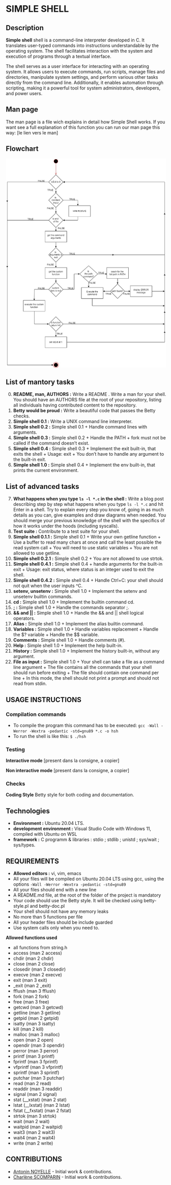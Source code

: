 # SIMPLE SHELL

## Description

**Simple shell** shell is a command-line interpreter developed in C.
It translates user-typed commands into instructions understandable by the operating system.
The shell facilitates interaction with the system and execution of programs through a textual interface.

The shell serves as a user interface for interacting with an operating system. It allows users to execute commands, run scripts, manage files and directories, manipulate system settings, and perform various other tasks directly from the command line. Additionally, it enables automation through scripting, making it a powerful tool for system administrators, developers, and power users.

## Man page
The man page is a file wich explains in detail how Simple Shell works. If you want see a full explanation of this function you can run our man page this way:
[le lien vers le man]

## Flowchart
![Flowchart](diagramme_simple_shell-Page-1.jpg)

## List of  mantory tasks

0. **README, man, AUTHORS :** Write a README . Write a man for your shell. You should have an AUTHORS file at the root of your repository, listing all individuals having contributed content to the repository.
1. **Betty would be proud :** Write a beautiful code that passes the Betty checks.
2. **Simple shell 0.1 :** Write a UNIX command line interpreter.
3. **Simple shell 0.2 :** Simple shell 0.1 + Handle command lines with arguments.
4. **Simple shell 0.3 :** Simple shell 0.2 + Handle the PATH + fork must not be called if the command doesn’t exist.
5. **Simple shell 0.4 :** Simple shell 0.3 + Implement the exit built-in, that exits the shell + Usage: exit + You don’t have to handle any argument to the built-in exit.
6. **Simple shell 1.0 :** Simple shell 0.4 + Implement the env built-in, that prints the current environment.

## List of advanced tasks

7. **What happens when you type `ls -l *.c` in the shell :** Write a blog post describing step by step what happens when you type `ls -l *.c` and hit Enter in a shell. Try to explain every step you know of, going in as much details as you can, give examples and draw diagrams when needed. You should merge your previous knowledge of the shell with the specifics of how it works under the hoods (including syscalls).
8. **Test suite :** Contribute to a test suite for your shell.
9. **Simple shell 0.1.1 :** Simple shell 0.1 + Write your own getline function + Use a buffer to read many chars at once and call the least possible the read system call + You will need to use static variables + You are not allowed to use getline.
10. **Simple shell 0.2.1 :** Simple shell 0.2 + You are not allowed to use strtok.
11. **Simple shell 0.4.1 :** Simple shell 0.4 + handle arguments for the built-in exit + Usage: exit status, where status is an integer used to exit the shell.
12. **Simple shell 0.4.2 :** Simple shell 0.4 + Handle Ctrl+C: your shell should not quit when the user inputs ^C.
13. **setenv, unsetenv :** Simple shell 1.0 + Implement the setenv and unsetenv builtin commands.
14. **cd :** Simple shell 1.0 + Implement the builtin command cd.
15. **; :** Simple shell 1.0 + Handle the commands separator ;.
16. **&& and || :** Simple shell 1.0 + Handle the && and || shell logical operators.
17. **Alias :** Simple shell 1.0 + Implement the alias builtin command.
18. **Variables :** Simple shell 1.0 + Handle variables replacement + Handle the $? variable + Handle the $$ variable.
19. **Comments :** Simple shell 1.0 + Handle comments (#).
20. **Help :** Simple shell 1.0 + Implement the help built-in.
21. **History :** Simple shell 1.0 + Implement the history built-in, without any argument.
22. **File as input :** Simple shell 1.0 + Your shell can take a file as a command line argument + The file contains all the commands that your shell should run before exiting + The file should contain one command per line + In this mode, the shell should not print a prompt and should not read from stdin.

## USAGE INSTRUCTIONS

### Compilation commands
- To compile the program this command has to be executed:
`gcc -Wall -Werror -Wextra -pedantic -std=gnu89 *.c -o hsh`
- To run the shell is like this:
`$ ./hsh`

### Testing

**Interactive mode**
[present dans la consigne, a copier]

**Non interactive mode**
[present dans la consigne, a copier]

### Checks

**Coding Style**
Betty style for both coding and documentation.

## Technologies

- **Environment :** Ubuntu 20.04 LTS.
- **development environment :** Visual Studio Code with Windows 11, compiled with Ubuntu on WSL
- **framework :** C programm & libraries : stdio ; stdlib ; unistd ; sys/wait ; sys/types.

## REQUIREMENTS

- **Allowed editors :** vi, vim, emacs
- All your files will be compiled on Ubuntu 20.04 LTS using gcc, using the options `-Wall -Werror -Wextra -pedantic -std=gnu89`
- All your files should end with a new line
- A README.md file, at the root of the folder of the project is mandatory
- Your code should use the Betty style. It will be checked using betty-style.pl and betty-doc.pl
- Your shell should not have any memory leaks
- No more than 5 functions per file
- All your header files should be include guarded
- Use system calls only when you need to.

**Allowed functions used**
- all functions from string.h
- access (man 2 access)
- chdir (man 2 chdir)
- close (man 2 close)
- closedir (man 3 closedir)
- execve (man 2 execve)
- exit (man 3 exit)
- _exit (man 2 _exit)
- fflush (man 3 fflush)
- fork (man 2 fork)
- free (man 3 free)
- getcwd (man 3 getcwd)
- getline (man 3 getline)
- getpid (man 2 getpid)
- isatty (man 3 isatty)
- kill (man 2 kill)
- malloc (man 3 malloc)
- open (man 2 open)
- opendir (man 3 opendir)
- perror (man 3 perror)
- printf (man 3 printf)
- fprintf (man 3 fprintf)
- vfprintf (man 3 vfprintf)
- sprintf (man 3 sprintf)
- putchar (man 3 putchar)
- read (man 2 read)
- readdir (man 3 readdir)
- signal (man 2 signal)
- stat (__xstat) (man 2 stat)
- lstat (__lxstat) (man 2 lstat)
- fstat (__fxstat) (man 2 fstat)
- strtok (man 3 strtok)
- wait (man 2 wait)
- waitpid (man 2 waitpid)
- wait3 (man 2 wait3)
- wait4 (man 2 wait4)
- write (man 2 write)

## CONTRIBUTIONS

- [Antonin NOYELLE](https://github.com/Ninotna) - Initial work & contributions.
- [Charlène SCOMPARIN](https://github.com/ChSPN) - Initial work & contributions.
